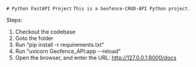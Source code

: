 `# Python FastAPI Project` 
`This is a Geofence-CRUD-API Python project.` 

Steps:
1. Checkout the codebase 
2. Goto the folder
3. Run "pip install -r requirements.txt"
4. Run "uvicorn Geofence_API:app --reload"
5. Open the browser, and enter the URL: http://127.0.0.1:8000/docs